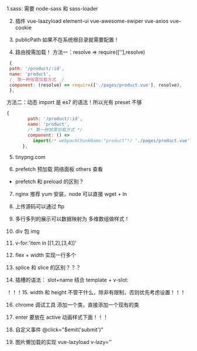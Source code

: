 1.sass: 需要 node-sass 和 sass-loader

2. 插件 vue-laazyload element-ui vue-awesome-swiper vue-axios vue-cookie

3. publicPath 如果不在系统根目录就需要配置！

4. 路由按需加载！
   方法一：resolve => require([''],resolve)

```js
 {
 path: '/product/:id',
 name: 'product',
 /_ 第一种按需加载方式 _/
 component: (resolve) => require(['./pages/product.vue'], resolve),
 },

```

方法二：动态 import 是 es7 的语法！所以光有 preset 不够

```js
{
        path: '/product/:id',
        name: 'product',
        /* 第一种按需加载方式 */
        component: () =>
          import(/* webpackChunkName:"product"*/ './pages/product.vue'),
      },
```

5.  tinypng.com

6.  prefetch 预加载 网络面板 others 查看

- prefetch 和 preload 的区别？

7. nginx 推荐 yum 安装，node 可以直接 wget + ln

8. 上传源码可以通过 ftp

9. 多行多列的展示可以数据映射为 多维数组做样式！

10. div 包 img

11. v-for:'item in [[1,2],[3,4]]'

12. flex + width 实现一行多个

13. splice 和 slice 的区别？？？

14. 插槽的语法： slot+name 结合 template + v-slot:

！！！15. width 和 height 不管干什么，除非有限制，否则优先考虑设置！！！

16. chrome 调试工具 添加一个类，直接添加一个现有的类

17. enter 要放在 active 动画样式下面！！！

18. 自定义事件 @click="\$emit('submit')"

19. 图片懒加载的实现 vue-lazyload v-lazy=''
